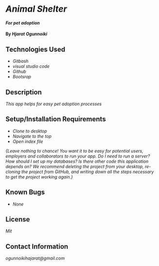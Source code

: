 # _Animal Shelter_

#### _For pet adoption_

#### By _**Hjarat Ogunnoiki**_

## Technologies Used

* _Gitbash_
* _visual studio code_
* _Github_
* _Bootsrap_

## Description

_This app helps for easy pet adoption processes_

## Setup/Installation Requirements

* _Clone to desktop_
* _Navigate to the top_
* _Open index file_


_{Leave nothing to chance! You want it to be easy for potential users, employers and collaborators to run your app. Do I need to run a server? How should I set up my databases? Is there other code this application depends on? We recommend deleting the project from your desktop, re-cloning the project from GitHub, and writing down all the steps necessary to get the project working again.}_

## Known Bugs

* _None_


## License

_Mit_

## Contact Information

_ogunnoikihajarat@gmail.com_
